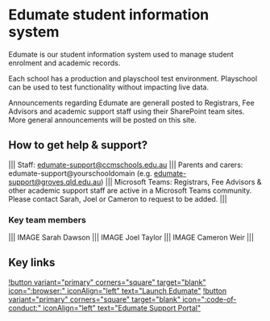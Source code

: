 # Edumate student information system
Edumate is our student information system used to manage student enrolment and academic records.

Each school has a production and playschool test environment. Playschool can be used to test functionality without impacting live data.

Announcements regarding Edumate are generall posted to Registrars, Fee Advisors and academic support staff using their SharePoint team sites.  More general announcements will be posted on this site.

## How to get help & support?
||| Staff:
edumate-support@ccmschools.edu.au
||| Parents and carers:
edumate-support@yourschooldomain
(e.g. edumate-support@groves.qld.edu.au)
||| Microsoft Teams:
Registrars, Fee Advisors & other academic support staff are active in a Microsoft Teams community. Please contact Sarah, Joel or Cameron to request to be added.
|||
### Key team members
||| IMAGE Sarah Dawson
||| IMAGE Joel Taylor
||| IMAGE Cameron Weir
|||

## Key links
[!button variant="primary" corners="square" target="blank" icon=":browser:" iconAlign="left" text="Launch Edumate"](https://staff.ccmschools.app/)
[!button variant="primary" corners="square" target="blank" icon=":code-of-conduct:" iconAlign="left" text="Edumate Support Portal"](https://support.edumate.app/)
